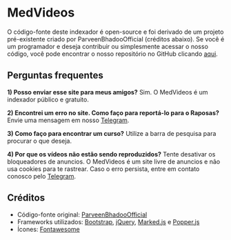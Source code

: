 # MedVideos

O código-fonte deste indexador é open-source e foi derivado de um projeto pré-existente criado por ParveenBhadooOfficial (créditos abaixo). Se você é um programador e deseja contribuir ou simplesmente acessar o nosso código, você pode encontrar o nosso repositório no GitHub clicando [aqui](https://github.com/neelygenet/raposas).



## Perguntas frequentes

**1) Posso enviar esse site para meus amigos?** Sim. O MedVideos é um indexador público e gratuito.

**2) Encontrei um erro no site. Como faço para reportá-lo para o Raposas?** Envie uma mensagem em nosso [Telegram](https://t.me/medcelvid).

**3) Como faço para encontrar um curso?** Utilize a barra de pesquisa para procurar o que deseja.

**4) Por que os vídeos não estão sendo reproduzidos?** Tente desativar os bloqueadores de anuncios. O MedVideos é um site livre de anuncios e não usa cookies para te rastrear. Caso o erro persista, entre em contato conosco pelo [Telegram](https://t.me/medcelvid).

## Créditos

* Código-fonte original: [ParveenBhadooOfficial](https://github.com/ParveenBhadooOfficial/Google-Drive-Index)
* Frameworks utilizados: [Bootstrap](https://getbootstrap.com), [jQuery](https://jquery.com/), [Marked.js](https://marked.js.org/) e [Popper.js](https://popper.js.org/)
* Ícones: [Fontawesome](https://fontawesome.com/)

